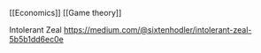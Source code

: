 [[Economics]] [[Game theory]]

Intolerant Zeal https://medium.com/@sixtenhodler/intolerant-zeal-5b5b1dd6ec0e